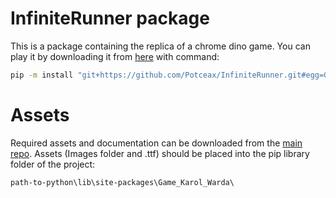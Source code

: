 # InfiniteRunner package

This is a package containing the replica of a chrome dino game. You can play it by downloading it from
[here](https://github.com/Potceax/InfiniteRunner) with command: 

```bash
pip -m install "git+https://github.com/Potceax/InfiniteRunner.git#egg=Game_Karol_Warda"
```

# Assets

Required assets and documentation can be downloaded from the [main repo](https://github.com/Potceax/InfiniteRunner). 
Assets (Images folder and .ttf) should be placed into the pip library folder of the project: 

```plaintext
path-to-python\lib\site-packages\Game_Karol_Warda\
```